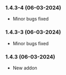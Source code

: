 ### 1.4.3-4 (06-03-2024)
- Minor bugs fixed
### 1.4.3-3 (06-03-2024)
- Minor bugs fixed
### 1.4.3 (06-03-2024)
- New addon
